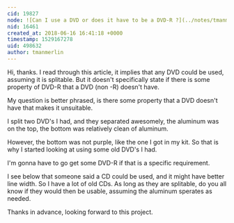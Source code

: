 ```yaml
---
cid: 19827
node: ![Can I use a DVD or does it have to be a DVD-R ?](../notes/tmanmerlin/06-09-2018/can-i-use-a-dvd-or-does-it-have-to-be-a-dvd-r)
nid: 16461
created_at: 2018-06-16 16:41:18 +0000
timestamp: 1529167278
uid: 498632
author: tmanmerlin
---
```


Hi, thanks.  I read through this article, it implies that any DVD could be used, assuming it is splitable.  But it doesn't specifically state if there is some property of DVD-R that a DVD (non -R) doesn't have. 

My question is better phrased, is there some property that a DVD doesn't have that makes it unsuitable.

I split two DVD's I had, and they separated awesomely, the aluminum was on the top, the bottom was relatively clean of aluminum.

However, the bottom was not purple, like the one I got in my kit.  So that is why I started looking at using some old DVD's I had.

I'm gonna have to go get some DVD-R if that is a specific requirement. 

I see below that someone said a CD could be used, and it might have better line width.  So I have a lot of old CDs.  As long as they are splitable, do you all know if they would then be usable, assuming the aluminum sperates as needed.

Thanks in advance, looking forward to this project.